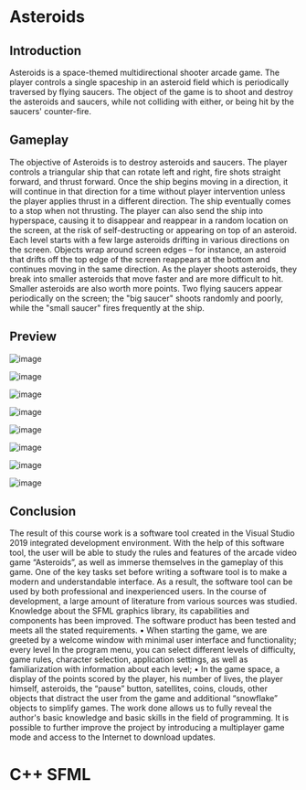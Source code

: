 # Asteroids
## Introduction

Asteroids is a space-themed multidirectional shooter arcade game. The player controls a single spaceship in an asteroid field which is periodically traversed by flying saucers. The object of the game is to shoot and destroy the asteroids and saucers, while not colliding with either, or being hit by the saucers' counter-fire.

## Gameplay

The objective of Asteroids is to destroy asteroids and saucers. The player controls a triangular ship that can rotate left and right, fire shots straight forward, and thrust forward. Once the ship begins moving in a direction, it will continue in that direction for a time without player intervention unless the player applies thrust in a different direction. The ship eventually comes to a stop when not thrusting. The player can also send the ship into hyperspace, causing it to disappear and reappear in a random location on the screen, at the risk of self-destructing or appearing on top of an asteroid. Each level starts with a few large asteroids drifting in various directions on the screen. Objects wrap around screen edges – for instance, an asteroid that drifts off the top edge of the screen reappears at the bottom and continues moving in the same direction. As the player shoots asteroids, they break into smaller asteroids that move faster and are more difficult to hit. Smaller asteroids are also worth more points. Two flying saucers appear periodically on the screen; the "big saucer" shoots randomly and poorly, while the "small saucer" fires frequently at the ship.

 ## Preview

![image](https://user-images.githubusercontent.com/86531927/153608758-5dcd66a8-0078-4ee6-bda1-d68cbea2b037.png)

![image](https://user-images.githubusercontent.com/86531927/153609082-95a1c51b-7185-4ead-a2a5-aeca241ab781.png)

![image](https://user-images.githubusercontent.com/86531927/153609147-59e78db8-5fc3-4d6c-8de1-7e0844eaf432.png)

![image](https://user-images.githubusercontent.com/86531927/153609215-5d5eceed-ca1f-4c70-a7b9-7f6f97a04057.png)

![image](https://user-images.githubusercontent.com/86531927/153609329-010a1a24-6ab1-46c3-892d-bf564e2c2a54.png)

![image](https://user-images.githubusercontent.com/86531927/153609388-4f05e513-a0b5-4c0d-94e3-5df0ca1d7d19.png)

![image](https://user-images.githubusercontent.com/86531927/153609705-ac9666ce-5980-449d-8357-afdaae867767.png)

![image](https://user-images.githubusercontent.com/86531927/153610116-3cb63522-d752-4acc-8271-eaf8b1d95149.png)

## Conclusion
The result of this course work is a software tool created in the Visual Studio 2019 integrated development environment. With the help of this software tool, the user will be able to study the rules and features of the arcade video game “Asteroids”, as well as immerse themselves in the gameplay of this game.
One of the key tasks set before writing a software tool is to make a modern and understandable interface. As a result, the software tool can be used by both professional and inexperienced users. In the course of development, a large amount of literature from various sources was studied. Knowledge about the SFML graphics library, its capabilities and components has been improved.
The software product has been tested and meets all the stated requirements.
• When starting the game, we are greeted by a welcome window with minimal user interface and functionality;
every level In the program menu, you can select different levels of difficulty, game rules, character selection, application settings, as well as familiarization with information about each level;
• In the game space, a display of the points scored by the player, his number of lives, the player himself, asteroids, the “pause” button, satellites, coins, clouds, other objects that distract the user from the game and additional “snowflake” objects to simplify games.
The work done allows us to fully reveal the author's basic knowledge and basic skills in the field of programming. It is possible to further improve the project by introducing a multiplayer game mode and access to the Internet to download updates.
# C++ SFML
